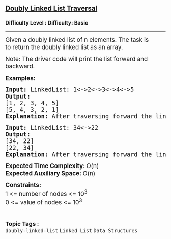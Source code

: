 <h2><a href="https://www.geeksforgeeks.org/problems/display-doubly-linked-list--154650/1?page=1&category=Linked%20List&difficulty=Basic&sortBy=submissions">Doubly Linked List Traversal</a></h2><h3>Difficulty Level : Difficulty: Basic</h3><hr><div class="problems_problem_content__Xm_eO"><p><span style="font-size: 14pt;">Given a doubly linked list of n elements. The task is to&nbsp;return the doubly linked list as an array.</span></p>
<p><span style="font-size: 14pt;">Note: The driver code will print the list forward and backward.</span></p>
<p><span style="font-size: 14pt;"><strong>Examples:</strong></span></p>
<pre><span style="font-size: 14pt;"><strong>Input: </strong>LinkedList: 1&lt;-&gt;2&lt;-&gt;3&lt;-&gt;4&lt;-&gt;5
<strong>Output:
</strong>[1, 2, 3, 4, 5]
[5, 4, 3, 2, 1]<br><strong>Explanation: </strong>After traversing forward the linked list will look like [1, 2, 3, 4, 5] and from backward will [5, 4, 3, 2, 1].<br></span></pre>
<pre><span style="font-size: 14pt;"><strong>Input: </strong>LinkedList: 34&lt;-&gt;22
<strong>Output:
</strong>[34, 22]
[22, 34]<br><strong>Explanation: </strong>After traversing forward the linked list will look like [34, 22] and from backward will [22, 34].</span></pre>
<p><span style="font-size: 14pt;"><strong style="font-family: -apple-system, BlinkMacSystemFont, 'Segoe UI', Roboto, Oxygen, Ubuntu, Cantarell, 'Open Sans', 'Helvetica Neue', sans-serif;">Expected Time Complexity: </strong><span style="font-family: -apple-system, BlinkMacSystemFont, 'Segoe UI', Roboto, Oxygen, Ubuntu, Cantarell, 'Open Sans', 'Helvetica Neue', sans-serif;">O(n)<br></span><strong style="font-family: -apple-system, BlinkMacSystemFont, 'Segoe UI', Roboto, Oxygen, Ubuntu, Cantarell, 'Open Sans', 'Helvetica Neue', sans-serif;">Expected Auxiliary Space:&nbsp;</strong><span style="font-family: -apple-system, BlinkMacSystemFont, 'Segoe UI', Roboto, Oxygen, Ubuntu, Cantarell, 'Open Sans', 'Helvetica Neue', sans-serif;">O(n)</span></span></p>
<p><span style="font-size: 14pt;"><strong>Constraints:</strong><br>1 &lt;= number of nodes &lt;= 10<sup>3</sup><br>0 &lt;= value of nodes &lt;= 10<sup>3</sup></span></p></div><br><p><span style=font-size:18px><strong>Topic Tags : </strong><br><code>doubly-linked-list</code>&nbsp;<code>Linked List</code>&nbsp;<code>Data Structures</code>&nbsp;